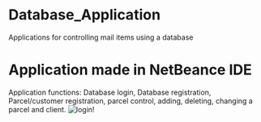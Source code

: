 # Database_Application
Applications for controlling mail items using a database










Application made in NetBeance IDE
=======
Application functions: Database login, Database registration, Parcel/customer registration, parcel control, adding, deleting, changing a parcel and client.
![login!](../img/login.png)
